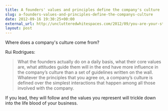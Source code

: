 ```yaml
---
title: A founders' values and principles define the company's culture
slug: a-founders-values-and-principles-define-the-companys-culture
date: 2012-09-16 19:30:25+00:00
external_url: http://unclutteredwhitespaces.com/2012/09/you-are-your-start-ups-culture/
layout: post
---
```


Where does a company's culture come from?

Rui Rodrigues:

> What the founders actually do on a daily basis, what their core values are, what attitudes guide them will in the end have more influence in the company’s culture than a set of guidelines written on the wall. Whatever the principles that you agree on, a company’s culture is defined over the simplest interactions that happen among all those involved with the company.

If you lead, they will follow and the values you represent will trickle down into the life blood of your business.
